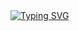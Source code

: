<div align="left">
  <a href="https://git.io/typing-svg">
    <img src="https://readme-typing-svg.herokuapp.com?font=Noto+Sans+Mono&size=28&duration=4000&pause=1000&color=D8EDF3&center=true&vCenter=true&repeat=false&width=221&height=32&lines=Hello%2C+World!" alt="Typing SVG"/>
  </a>
</div>
